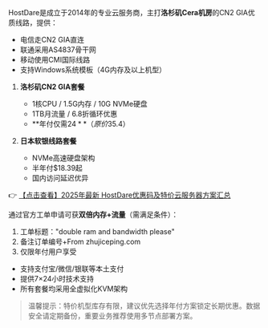 

HostDare是成立于2014年的专业云服务商，主打**洛杉矶Cera机房**的CN2 GIA优质线路，提供：
- 电信走CN2 GIA直连
- 联通采用AS4837骨干网
- 移动使用CMI国际线路
- 支持Windows系统模板（4G内存及以上机型）


1. **洛杉矶CN2 GIA套餐**  
   - 1核CPU / 1.5G内存 / 10G NVMe硬盘  
   - 1TB月流量 / 6.8折循环优惠  
   - **年付仅需$24**（原价$35.4）

2. **日本软银线路套餐**  
   - NVMe高速硬盘架构  
   - 半年付$18.39起  
   - 国内访问延迟优异

👉 [【点击查看】2025年最新 HostDare优惠码及特价云服务器方案汇总](https://bit.ly/hostdare)

通过官方工单申请可获**双倍内存+流量**（需满足条件）：
1. 工单标题："double ram and bandwidth please"
2. 备注订单编号+From zhujiceping.com
3. 仅限年付用户享受

- 支持支付宝/微信/银联等本土支付
- 提供7×24小时技术支持
- 所有套餐均采用全虚拟化KVM架构

> 温馨提示：特价机型库存有限，建议优先选择年付方案锁定长期优惠。数据安全请定期备份，重要业务推荐使用多节点部署方案。
